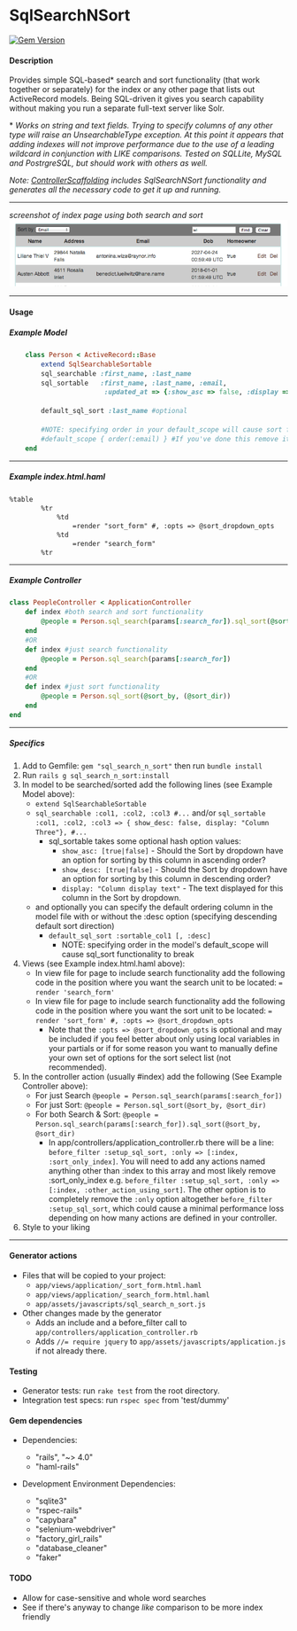 # SqlSearchNSort #
 
[![Gem Version](https://badge.fury.io/rb/sql_search_n_sort.svg)](http://badge.fury.io/rb/sql_search_n_sort)

#### Description ####
Provides simple SQL-based* search and sort functionality (that work together or separately) for the index or any other page that lists out ActiveRecord models. Being SQL-driven it gives you search capability without making you run a separate full-text server like Solr. 

\* *Works on string and text fields. Trying to specify columns of any other type will raise an UnsearchableType exception. 
At this point it appears that adding indexes will not improve performance due to the use of a leading wildcard in conjunction with LIKE comparisons. Tested on SQLLite, MySQL and PostrgreSQL, but should work with others as well.*

*Note: [ControllerScaffolding](https://github.com/jomalley2112/controller_scaffolding) includes SqlSearchNSort functionality and generates all the necessary code to get it up and running.*

---


*screenshot of index page using both search and sort*
![Example Screenshot](/readme_assets/ssns_scrshot.png?raw=true "Screenshot of gem at work.")

---

#### Usage ####

##### Example Model #####
```ruby
	class Person < ActiveRecord::Base
		extend SqlSearchableSortable
		sql_searchable :first_name, :last_name
		sql_sortable   :first_name, :last_name, :email, 
		                :updated_at => {:show_asc => false, :display => "Date last changed"}
		
		default_sql_sort :last_name #optional
		
		#NOTE: specifying order in your default_scope will cause sort functionality to break
		#default_scope { order(:email) } #If you've done this remove it!
	end
```
---

##### Example index.html.haml #####
```haml
%table
		%tr
			%td
				=render "sort_form" #, :opts => @sort_dropdown_opts
			%td
				=render "search_form"
		%tr
```
---

##### Example Controller #####
```ruby
class PeopleController < ApplicationController
	def index #both search and sort functionality
		@people = Person.sql_search(params[:search_for]).sql_sort(@sort_by, (@sort_dir))
	end
	#OR
	def index #just search functionality
		@people = Person.sql_search(params[:search_for])
	end
	#OR
	def index #just sort functionality
		@people = Person.sql_sort(@sort_by, (@sort_dir))
	end
end
```
---

##### Specifics #####
1. Add to Gemfile: `gem "sql_search_n_sort"` then run `bundle install`
2. Run `rails g sql_search_n_sort:install`
3. In model to be searched/sorted add the following lines (see Example Model above):
	- `extend SqlSearchableSortable`
	- `sql_searchable :col1, :col2, :col3 #...` and/or `sql_sortable :col1, :col2, :col3 => { show_desc: false, display: "Column Three"}, #...`
		- sql_sortable takes some optional hash option values: 
			- `show_asc: [true|false]` - Should the Sort by dropdown have an option for sorting by this column in ascending order?
			- `show_desc: [true|false]` - Should the Sort by dropdown have an option for sorting by this column in descending order? 
			- `display: "Column display text"` - The text displayed for this column in the Sort by dropdown.
	- and optionally you can specify the default ordering column in the model file with or without the :desc option (specifying descending default sort direction)
		-	`default_sql_sort :sortable_col1 [, :desc]`
			- NOTE: specifying order in the model's default_scope will cause sql_sort functionality to break
4. Views (see Example index.html.haml above): 
	- In view file for page to include search functionality add the following code in the position where you want the search unit to be located: `= render 'search_form'`
	- In view file for page to include search functionality add the following code in the position where you want the sort unit to be located: `= render 'sort_form' #, :opts => @sort_dropdown_opts`
		- Note that the `:opts => @sort_dropdown_opts` is optional and may be included if you feel better about only using local variables in your partials or if for some reason you want to manually define your own set of options for the sort select list (not recommended).
5. In the controller action (usually #index) add the following (See Example Controller above):
	- For just Search
	`@people = Person.sql_search(params[:search_for])`
	- For just Sort:
	`@people = Person.sql_sort(@sort_by, @sort_dir)`
	- For both Search & Sort:
  `@people = Person.sql_search(params[:search_for]).sql_sort(@sort_by, @sort_dir)`
		- In app/controllers/application_controller.rb there will be a line: `before_filter :setup_sql_sort, :only => [:index, :sort_only_index]`. You will need to add any actions named anything other than :index to this array and most likely remove :sort_only_index e.g. `before_filter :setup_sql_sort, :only => [:index, :other_action_using_sort]`. The other option is to completely remove the `:only` option altogether `before_filter :setup_sql_sort`, which could cause a minimal performance loss depending on how many actions are defined in your controller.
6. Style to your liking

---

#### Generator actions ####
- Files that will be copied to your project:
	- `app/views/application/_sort_form.html.haml`
	- `app/views/application/_search_form.html.haml`
	- `app/assets/javascripts/sql_search_n_sort.js`
- Other changes made by the generator
	- Adds an include and a before_filter call to `app/controllers/application_controller.rb`
	- Adds `//= require jquery` to `app/assets/javascripts/application.js` if not already there.

#### Testing ####
* Generator tests: run `rake test` from the root directory.
* Integration test specs: run `rspec spec` from 'test/dummy'

#### Gem dependencies ####
- Dependencies:
	- "rails", "~> 4.0"
	- "haml-rails"

- Development Environment Dependencies:
	- "sqlite3"
	- "rspec-rails"
	- "capybara"
	- "selenium-webdriver"
	- "factory_girl_rails"
	- "database_cleaner"
	- "faker"

#### TODO ####
- Allow for case-sensitive and whole word searches
- See if there's anyway to change *like* comparison to be more index friendly